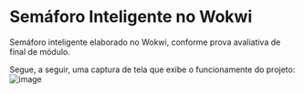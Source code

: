 # Semáforo Inteligente no Wokwi
Semáforo inteligente elaborado no Wokwi, conforme prova avaliativa de final de módulo.

Segue, a seguir, uma captura de tela que exibe o funcionamente do projeto:
![image](https://github.com/user-attachments/assets/c488d817-2355-457a-a602-b3134a2d474b)
